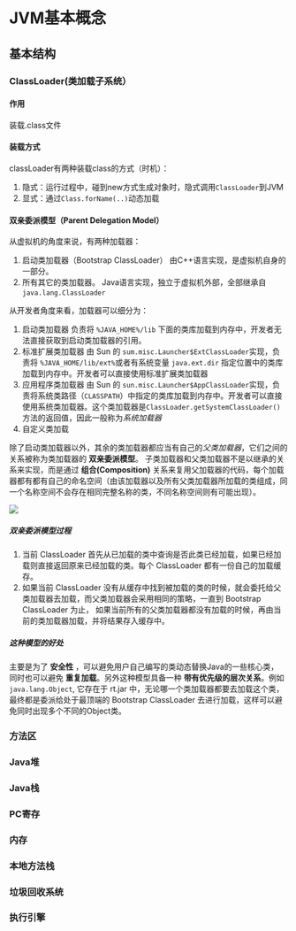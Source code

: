 # JVM基本概念

## 基本结构

### ClassLoader(类加载子系统）

#### 作用

装载.class文件

#### 装载方式

classLoader有两种装载class的方式（时机）：

1. 隐式：运行过程中，碰到new方式生成对象时，隐式调用`ClassLoader`到JVM
1. 显式：通过`Class.forName(..)`动态加载

#### 双亲委派模型（Parent Delegation Model）

从虚拟机的角度来说，有两种加载器：

1. 启动类加载器（Bootstrap ClassLoader）
    由C++语言实现，是虚拟机自身的一部分。
1. 所有其它的类加载器。
    Java语言实现，独立于虚拟机外部，全部继承自`java.lang.ClassLoader`

从开发者角度来看，加载器可以细分为：

1. 启动类加载器
    负责将 `%JAVA_HOME%/lib` 下面的类库加载到内存中，开发者无法直接获取到启动类加载器的引用。
1. 标准扩展类加载器
    由 Sun 的 `sum.misc.Launcher$ExtClassLoader`实现，负责将 `%JAVA_HOME/lib/ext%`或者有系统变量 `java.ext.dir` 指定位置中的类库加载到内存中。开发者可以直接使用标准扩展类加载器
1. 应用程序类加载器
    由 Sun 的 `sun.misc.Launcher$AppClassLoader`实现，负责将系统类路径（`CLASSPATH`）中指定的类库加载到内存中。开发者可以直接使用系统类加载器。这个类加载器是`ClassLoader.getSystemClassLoader()`方法的返回值，因此一般称为*系统加载器*
1. 自定义类加载

除了启动类加载器以外，其余的类加载器都应当有自己的*父类加载器*，它们之间的关系被称为类加载器的 **双亲委派模型**。 子类加载器和父类加载器不是以继承的关系来实现，而是通过 **组合(Composition)** 关系来复用父加载器的代码，每个加载器都有都有自己的命名空间（由该加载器以及所有父类加载器所加载的类组成，同一个名称空间不会存在相同完整名称的类，不同名称空间则有可能出现）。

![](../../.../../../assets/002/001/001-1536937250000.png)

##### 双亲委派模型过程

1. 当前 ClassLoader 首先从已加载的类中查询是否此类已经加载，如果已经加载则直接返回原来已经加载的类。每个 ClassLoader 都有一份自己的加载缓存。
1. 如果当前 ClassLoader 没有从缓存中找到被加载的类的时候，就会委托给父类加载器去加载，而父类加载器会采用相同的策略，一直到 Bootstrap ClassLoader 为止， 如果当前所有的父类加载器都没有加载的时候，再由当前的类加载器加载，并将结果存入缓存中。

##### 这种模型的好处

主要是为了 **安全性** ，可以避免用户自己编写的类动态替换Java的一些核心类， 同时也可以避免 **重复加载**。另外这种模型具备一种 **带有优先级的层次关系**。例如 `java.lang.Object`, 它存在于 rt.jar 中，无论哪一个类加载器都要去加载这个类，最终都是委派给处于最顶端的 Bootstrap ClassLoader 去进行加载，这样可以避免同时出现多个不同的Object类。

### 方法区

### Java堆

### Java栈

### PC寄存

### 内存

### 本地方法栈

### 垃圾回收系统

### 执行引擎
